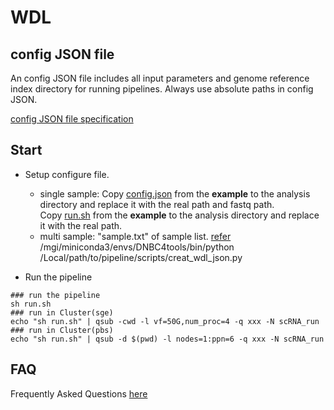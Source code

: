 # **WDL**

## config JSON file
An config JSON file includes all input parameters and genome reference index directory for running pipelines. Always use absolute paths in config JSON.

 [config JSON file specification](./input_json.md)

## Start
- Setup configure file.
  - single sample:
     Copy [config.json](../../example/wdl/config.json) from the **example** to the analysis directory and replace it with the real path and fastq path. 
<br /> Copy [run.sh](../../example/wdl/run.sh) from the **example** to the analysis directory and replace it with the real path.
  - multi sample:
     "sample.txt" of sample list. [refer](../list.md)
<br /> /mgi/miniconda3/envs/DNBC4tools/bin/python /Local/path/to/pipeline/scripts/creat_wdl_json.py 

- Run the pipeline
```shell
### run the pipeline
sh run.sh
### run in Cluster(sge)
echo "sh run.sh" | qsub -cwd -l vf=50G,num_proc=4 -q xxx -N scRNA_run
### run in Cluster(pbs)
echo "sh run.sh" | qsub -d $(pwd) -l nodes=1:ppn=6 -q xxx -N scRNA_run
```
## FAQ
Frequently Asked Questions [here](./faq.md)
